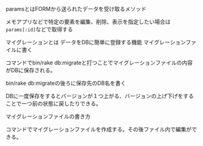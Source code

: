 paramsとはFORMから送られたデータを受け取るメソッド

メモアプリなどで特定の要素を編集、削除、表示を指定したい場合は`params[:id]`などで取得する

マイグレーションとは
データをDBに簡単に登録する機能
マイグレーションファイルに書く

コマンドでbin/rake db:migrateと打つことでマイグレーションファイルの内容がDBに保存される。

bin/rake db:migrateの後ろに保存先のDB名を書く

DBに一度保存をするとバージョンが１つ上がる、バージョンの上げ下げをすることで一つ前の状態に戻したりできる。

マイグレーションファイルの書き方

コマンドでマイグレーションファイルを作成する。その後ファイル内で編集ができる。

